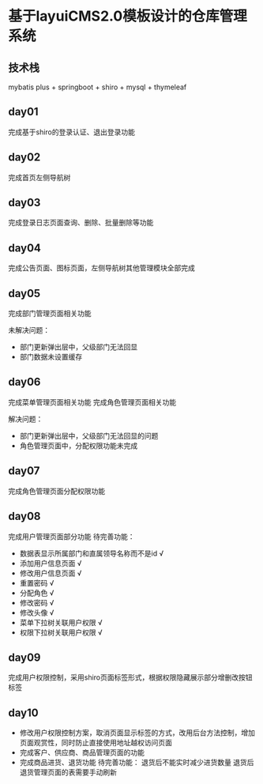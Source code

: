 # 基于layuiCMS2.0模板设计的仓库管理系统
## 技术栈
mybatis plus + springboot + shiro + mysql + thymeleaf

## day01
完成基于shiro的登录认证、退出登录功能

## day02
完成首页左侧导航树

## day03
完成登录日志页面查询、删除、批量删除等功能

## day04
完成公告页面、图标页面，左侧导航树其他管理模块全部完成

## day05
完成部门管理页面相关功能

未解决问题：
* 部门更新弹出层中，父级部门无法回显
* 部门数据未设置缓存

## day06
完成菜单管理页面相关功能
完成角色管理页面相关功能

解决问题：
* 部门更新弹出层中，父级部门无法回显的问题
* 角色管理页面中，分配权限功能未完成

## day07
完成角色管理页面分配权限功能

## day08
完成用户管理页面部分功能
待完善功能：
* 数据表显示所属部门和直属领导名称而不是id √
* 添加用户信息页面 √
* 修改用户信息页面 √
* 重置密码 √
* 分配角色 √
* 修改密码 √
* 修改头像 √
* 菜单下拉树关联用户权限 √
* 权限下拉树关联用户权限 √

## day09
完成用户权限控制，采用shiro页面标签形式，根据权限隐藏展示部分增删改按钮标签

## day10
* 修改用户权限控制方案，取消页面显示标签的方式，改用后台方法控制，增加页面观赏性，同时防止直接使用地址越权访问页面
* 完成客户、供应商、商品管理页面的功能
* 完成商品进货、退货功能
待完善功能：
退货后不能实时减少进货数量
退货后退货管理页面的表需要手动刷新
